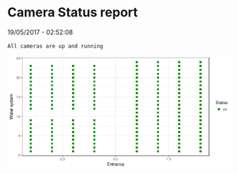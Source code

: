 Camera Status report
================
19/05/2017 - 02:52:08

    All cameras are up and running

![](camreport_files/figure-markdown_github/unnamed-chunk-2-1.png)

